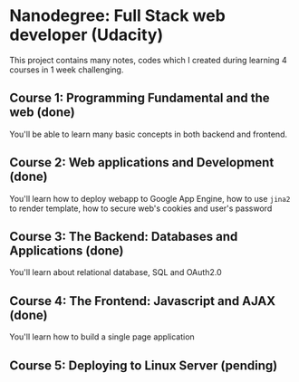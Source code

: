 # Nanodegree: Full Stack web developer (Udacity)

This project contains many notes, codes which I created during learning 4 courses in 1 week challenging.

## Course 1: Programming Fundamental and the web (done)
You'll be able to learn many basic concepts in both backend and frontend. 


## Course 2: Web applications and Development (done)
You'll learn how to deploy webapp to Google App Engine, how to use `jina2` to
 render template, how to secure web's cookies and user's password

## Course 3: The Backend: Databases and Applications (done)
You'll learn about relational database, SQL and OAuth2.0

## Course 4: The Frontend: Javascript and AJAX (done)
You'll learn how to build a single page application

## Course 5: Deploying to Linux Server (pending)

